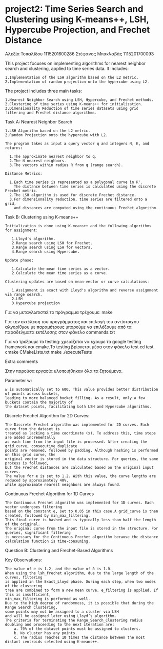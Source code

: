 # project2: Time Series Search and Clustering using K-means++, LSH, Hypercube Projection, and Frechet Distance

Αλεξία Τοπαλίδου 1115201600286
Στέφανος Μπακλαβάς 1115201700093

This project focuses on implementing algorithms for nearest neighbor search and clustering, applied to time series data. It includes:

    1.Implementation of the LSH algorithm based on the L2 metric.
    2.Implementation of random projection onto the hypercube using L2.

The project includes three main tasks:

    1.Nearest Neighbor Search using LSH, Hypercube, and Frechet methods.
    2.Clustering of time series using K-means++ for initialization.
    3.Dimensionality Reduction of time series datasets using grid filtering and Frechet distance algorithms.


Task A: Nearest Neighbor Search

    1.LSH Algorithm based on the L2 metric.
    2.Random Projection onto the hypercube with L2.

    The program takes as input a query vector q and integers N, K, and returns:

      1.The approximate nearest neighbor to q.
      2.The N nearest neighbors.
      3.The vectors within radius R from q (range search).

    Distance Metrics:

      1.Each time series is represented as a polygonal curve in R². 
        The distance between time series is calculated using the discrete Frechet metric. 
      2.The LSH algorithm is used for discrete Frechet distance.
      3.For dimensionality reduction, time series are filtered onto a grid, 
        and distances are computed using the continuous Frechet algorithm.


Task B: Clustering using K-means++

    Initialization is done using K-means++ and the following algorithms for assignment:

       1.Lloyd’s algorithm.
       2.Range search using LSH for Frechet.
       3.Range search using LSH for vectors.
       4.Range search using Hypercube.

    Update phase:

       1.Calculate the mean time series as a vector.
       2.Calculate the mean time series as a curve.

    Clustering updates are based on mean-vector or curve calculations:

       1.Assignment is exact with Lloyd's algorithm and reverse assignment via range search.
       2.LSH 
       3.Hypercube projection








Για να μεταγλωτιστεί το πρόγραμμα τρέχουμε:
make 

Για την εκτέλεση του προγράμματος και επιλογή του αντίστοιχου αλγορίθμου με παραμέτρους
μπορούμε να επιλέξουμε από τα παραδείγματα εκτέλεσης στον φάκελο commands.txt


Για να τρέξουμε το testing:
χρειάζεται να έχουμε το google testing framework και cmake.Το testing βρίσκεται μέσα στον φάκελο test
cd test
cmake CMakeLists.txt
make
./executeTests


Extra comments

Στην παρούσα εργασία υλοποιήθηκαν όλα τα ζητούμενα.

Parameter w:

    w is automatically set to 600. This value provides better distribution of points across buckets, 
    leading to more balanced bucket filling. As a result, only a few buckets contain the majority of 
    the dataset points, facilitating both LSH and Hypercube algorithms.



  Discrete Frechet Algorithm for 2D Curves:

    The Discrete Frechet algorithm was implemented for 2D curves. Each curve from the dataset is 
    treated as lacking a time coordinate (x). To address this, time steps are added incrementally 
    as each line from the input file is processed. After creating the grid_curve, consecutive duplicate
    points are removed, followed by padding. Although hashing is performed on this grid curve, the 
    original vector is stored in the data structure. For queries, the same process is followed, 
    but the Frechet distances are calculated based on the original input curves.
    The value for e is set to 1.2. With this value, the curve lengths are reduced by approximately 40%, 
    while approximate nearest neighbors are always found. 

Continuous Frechet Algorithm for 1D Curves

    The Continuous Frechet algorithm was implemented for 1D curves. Each vector undergoes filtering
    based on the constant e, set to 0.05 in this case.A grid_curve is then created, followed by min_max_filtering. 
    This final curve is hashed and is typically less than half the length of the original.
    The original curve from the input file is stored in the structure. For queries, significant filtering 
    is necessary for the Continuous Frechet algorithm because the distance calculation function is time-consuming.
	 
	 

Question B: Clustering and Frechet-Based Algorithms


Key Observations:

    The value of e is 1.2, and the value of δ is 1.0.
    When using the lsh_frechet algorithm, due to the large length of the curves, filtering 
    is applied in the Exact_Lloyd phase. During each step, when two nodes of the clustering 
    tree are combined to form a new mean curve, e_filtering is applied. If this is insufficient, 
    min_max_filtering is performed as well.
    Due to the high degree of randomness, it is possible that during the Range Search Clustering, 
    some points may not be assigned to a cluster via LSH 
    and will be assigned later using Lloyd’s algorithm.
    The criteria for terminating the Range_Search_Clustering radius doubling and proceeding to the next iteration are:
        a. 70% of the dataset points must be assigned to clusters.
        b. No cluster has any points.
        c. The radius reaches 10 times the distance between the most distant centroids selected using K-means++.

	
		
		
	
	
	
	
	
	
